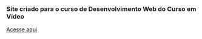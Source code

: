 ### Site criado para o curso de Desenvolvimento Web do Curso em Vídeo

[Acesse aqui](https://evelin-silva.github.io/desafio10/android.html)